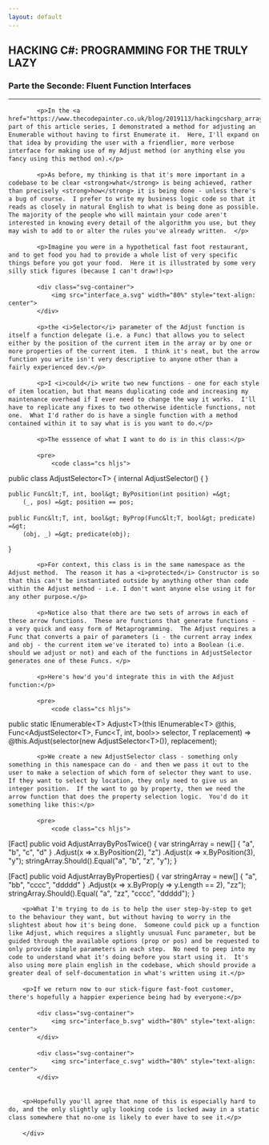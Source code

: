 ```yaml
---
layout: default
---
```


<div class="pagepanel down_arrow white">
  <div class="center">
		<h2>HACKING C#: PROGRAMMING FOR THE TRULY LAZY</h2>
		<h3>Parte the Seconde: Fluent Function Interfaces</h3>
		<hr/>
		<div style="text-align: left">		

			<p>In the <a href="https://www.thecodepainter.co.uk/blog/2019113/hackingcsharp_arrayadjust">first</a> part of this article series, I demonstrated a method for adjusting an Enumerable without having to first Enumerate it.  Here, I'll expand on that idea by providing the user with a friendlier, more verbose interface for making use of my Adjust method (or anything else you fancy using this method on).</p>
			
			<p>As before, my thinking is that it's more important in a codebase to be clear <strong>what</strong> is being achieved, rather than precisely <strong>how</strong> it is being done - unless there's a bug of course.  I prefer to write my business logic code so that it reads as closely in natural English to what is being done as possible.  The majority of the people who will maintain your code aren't interested in knowing every detail of the algorithm you use, but they may wish to add to or alter the rules you've already written.  </p>
			
			<p>Imagine you were in a hypothetical fast foot restaurant, and to get food you had to provide a whole list of very specific things before you got your food.  Here it is illustrated by some very silly stick figures (because I can't draw!)<p>
			
			<div class="svg-container">
				<img src="interface_a.svg" width="80%" style="text-align: center">
			</div>
			
			<p>the <i>Selector</i> parameter of the Adjust function is itself a function delegate (i.e. a Func) that allows you to select either by the position of the current item in the array or by one or more properties of the current item.  I think it's neat, but the arrow function you write isn't very descriptive to anyone other than a fairly experienced dev.</p>
			
			<p>I <i>could</i> write two new functions - one for each style of item location, but that means duplicating code and increasing my maintenance overhead if I ever need to change the way it works.  I'll have to replicate any fixes to two otherwise identicle functions, not one.  What I'd rather do is have a single function with a method contained within it to say what is is you want to do.</p>
			
			<p>The esssence of what I want to do is in this class:</p>
			
			<pre>
				<code class="cs hljs">
public class AdjustSelector&lt;T&gt;
{
	internal AdjustSelector() { }

	public Func&lt;T, int, bool&gt; ByPosition(int position) =&gt;
		(_, pos) =&gt; position == pos;

	public Func&lt;T, int, bool&gt; ByProp(Func&lt;T, bool&gt; predicate) =&gt;
		(obj, _) =&gt; predicate(obj);
}
				</code>
			</pre>	
			
			
			<p>For context, this class is in the same namespace as the Adjust method.  The reason it has a <i>protected</i> Constructor is so that this can't be instantiated outside by anything other than code within the Adjust method - i.e. I don't want anyone else using it for any other purpose.</p>
			
			<p>Notice also that there are two sets of arrows in each of these arrow functions.  These are functions that generate functions - a very quick and easy form of Metaprogramming.  The Adjust requires a Func that converts a pair of parameters (i - the current array index and obj - the current item we've iterated to) into a Boolean (i.e. should we adjust or not) and each of the functions in AdjustSelector generates one of these Funcs. </p>
			
			<p>Here's how'd you'd integrate this in with the Adjust function:</p>
			
			<pre>
				<code class="cs hljs">
public static IEnumerable&lt;T&gt; Adjust&lt;T&gt;(this IEnumerable&lt;T&gt; @this, Func&lt;AdjustSelector&lt;T&gt;, Func&lt;T, int, bool&gt;&gt; selector, T replacement) =&gt;
	@this.Adjust(selector(new AdjustSelector&lt;T&gt;()), replacement);
				</code>
			</pre>	
			
			<p>We create a new AdjustSelector class - something only something in this namespace can do - and then we pass it out to the user to make a selection of which form of selector they want to use.  If they want to select by location, they only need to give us an integer position.  If the want to go by property, then we need the arrow function that does the property selection logic.  You'd do it something like this:</p>
			
			<pre>
				<code class="cs hljs">
[Fact]
public void AdjustArrayByPosTwice()
{
	var stringArray = new[]
	{
		"a",
		"b",
		"c",
		"d"
	}
		.Adjust(x =&gt; x.ByPosition(2), "z")
		.Adjust(x =&gt; x.ByPosition(3), "y");
	stringArray.Should().Equal("a", "b", "z", "y");
}

[Fact]
public void AdjustArrayByProperties()
{
	var stringArray = new[]
	{
		"a",
		"bb",
		"cccc",
		"ddddd"
	}
		.Adjust(x =&gt; x.ByProp(y =&gt; y.Length == 2), "zz");
	stringArray.Should().Equal(
		 "a",
		"zz",
		"cccc",
		"ddddd");
}
				</code>
			</pre>	
		
		<p>What I'm trying to do is to help the user step-by-step to get to the behaviour they want, but without having to worry in the slightest about how it's being done.  Someone could pick up a function like Adjust, which requires a slightly unusual Func parameter, but be guided through the available options (prop or pos) and be requested to only provide simple parameters in each step.  No need to peep into my code to understand what it's doing before you start using it.  It's also using more plain english in the codebase, which should provide a greater deal of self-documentation in what's written using it.</p>
		
		<p>If we return now to our stick-figure fast-foot customer, there's hopefully a happier experience being had by everyone:</p>
		
			<div class="svg-container">
				<img src="interface_b.svg" width="80%" style="text-align: center">
			</div>
			
			<div class="svg-container">
				<img src="interface_c.svg" width="80%" style="text-align: center">
			</div>
		
		
		<p>Hopefully you'll agree that none of this is especially hard to do, and the only slightly ugly looking code is locked away in a static class somewhere that no-one is likely to ever have to see it.</p>
		
		</div>